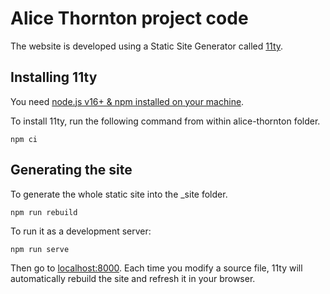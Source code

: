 # Alice Thornton project code

The website is developed using a Static Site Generator called [11ty](https://www.11ty.dev/).

## Installing 11ty

You need [node.js v16+ & npm installed on your machine](https://nodejs.dev/download/).

To install 11ty, run the following command from within alice-thornton folder.

`npm ci`

## Generating the site

To generate the whole static site into the _site folder.

`npm run rebuild`

To run it as a development server:

`npm run serve`

Then go to [localhost:8000](localhost:8000). Each time you modify a source file, 11ty will automatically rebuild the site and refresh it in your browser.

